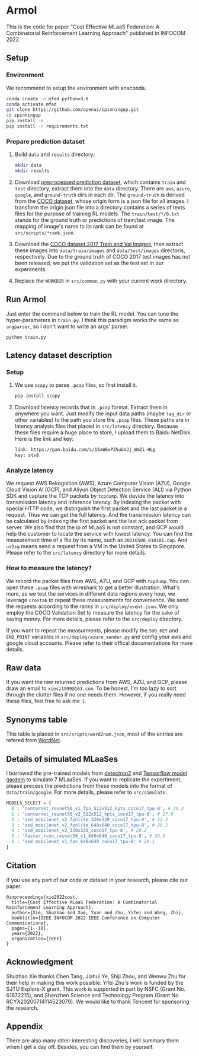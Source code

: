 # Armol
This is the code for paper "Cost Effective MLaaS Federation: A Combinatorial Reinforcement Learning Approach" published in INFOCOM 2022.
## Setup
### Environment
We recommend to setup the environment with anaconda.
```bash
conda create -n mfed python=3.6
conda activate mfed
git clone https://github.com/openai/spinningup.git
cd spinningup
pip install -e .
pip install -r requirements.txt
```
### Prepare prediction dataset
1. Build `data` and `results` directory;
    ```bash
    mkdir data
    mkdir results
    ```

2. Download [preprocessed prediction dataset](https://drive.google.com/file/d/1DyxMAtetl6RlLJUVEM_mC8_C8MnFMUog/view?usp=sharing), which contains `train` and `test` directory, extract them into the `data` directory. There are `aws`, `azure`, `google`, and `ground-truth` dirs in each dir. The `ground-truth` is derived from the [COCO dataset](https://cocodataset.org/#download), whose origin form is a json file for all images. I transform the origin json file into a directory contains a series of texts files for the purpose of training RL models. The `train/test/*/0.txt` stands for the ground truth or predictions of train/test image. The mapping of image's name to its rank can be found at `src/scripts/*rank.json`.
   
3. Download the [COCO dataset 2017 Train and Val Images](https://cocodataset.org/#download), then extract these images into `data/train/images` and `data/test/images` directoris, respectively. Due to the ground truth of COCO 2017 test images has not been released, we put the validation set as the test set in our experiments.
   
4. Replace the `WORKDIR` in `src/common.py` with your current work directory.

## Run Armol
Just enter the command below to train the RL model. You can tune the hyper-parameters in `train.py`. I think this paradigm works the same as `argparser`, so I don't want to write an args' parser.
```
python train.py
```
## Latency dataset description
### Setup
1. We use `scapy` to parse `.pcap` files, so first install it.
    ```bash
    pip install scapy
    ```
2. Download latency records that in `.pcap` format. Extract them in anywhere you want. Just modify the input data paths (maybe `lag_dir` or other variables) to the path you store the `.pcap` files. These paths are in latency analysis files that placed in `src/latency` directory. Because these files require a huge place to store, I upload them to Baidu NetDisk. Here is the link and key:
    ```bash
    link: https://pan.baidu.com/s/15xW6xPZ5ubVJj_WmZi-HLg
    key: stv8 
    ```

### Analyze latency
We request AWS Rekognition (AWS), Azure Computer Vision (AZU), Google Cloud Vision AI (GCP), and Aliyun Object Detection Service (ALI) via Python SDK and capture the TCP packets by `tcpdump`. We devide the latency into transmission 
latency and inference latency. By indexing the packet with special HTTP code,
we distinguish the first packet and the last packet in a request. Thus we can get the full latency. And the transimission latency can be calculated by indexing the first packet and the last ack packet from server. We also find that the ip of MLaaS is not constant, and GCP would help the customer to locate the service with lowest latency. You can find the measurement time of a file by its name, such as `20210508_010101.cap`. And `us2sg` means send a request from a VM in the United States to Singapore. Please refer to the `src/latency` directory for more details. 

### How to measure the latency?
We record the packet files from AWS, AZU, and GCP with `tcpdump`. You can open these `.pcap` files with wireshark to get a better illustration. What's more, as we test the services in different data regions every hour, we leverage `crontab` to repeat these measurements for convenience. We send the requests according to the ranks in `src/deploy/event.json`. We only employ the COCO Validation Set to measure the latency for the sake of saving money. For more details, please refer to the `src/deploy` directory. 

If you want to repeat the measurments, please modify the `SUB_KEY` and `END_POINT` variables in `src/deploy/azure_sender.py` and config your aws and google cloud accounts. Please refer to their offical documentations for more details. 

## Raw data
If you want the raw returned predictions from AWS, AZU, and GCP, please draw an email to `xiesz1999@163.com`. To be honest, I'm too lazy to sort through the clutter files if no one needs them. However, if you really need these files, feel free to ask me :).

## Synonyms table
This table is placed in `src/sripts/word2num.json`, most of the entries are refered from [WordNet](https://wordnet.princeton.edu).

## Details of simulated MLaaSes 
I borrowed the pre-trained models from [detectron2](https://github.com/facebookresearch/detectron2) and [Tensorflow model gardem](https://github.com/tensorflow/models) to simulate 7 MLaaSes. If you want to replicate the expertiment, please precess the predictions from these models into the format of `data/train/google`. For more details, please refer to `src/simulate`.

```python
MODELS_SELECT = {
  0 : 'centernet_resnet50_v1_fpn_512x512_kpts_coco17_tpu-8', # 29.3
  1 : 'centernet_resnet50_v2_512x512_kpts_coco17_tpu-8', # 27.6
  2 : 'ssd_mobilenet_v2_fpnlite_320x320_coco17_tpu-8', # 22.2
  3 : 'ssd_mobilenet_v2_fpnlite_640x640_coco17_tpu-8', # 28.2
  4 : 'ssd_mobilenet_v2_320x320_coco17_tpu-8', # 20.2
  5 : 'faster_rcnn_resnet50_v1_640x640_coco17_tpu-8', # 29.3
  6 : 'ssd_mobilenet_v1_fpn_640x640_coco17_tpu-8' # 29.1
}
```

## Citation
If you use any part of our code or dataset in your research, please cite our paper:
```
@inproceedings{xie2022cost,
  title={Cost Effective MLaaS Federation: A Combinatorial Reinforcement Learning Approach},
  author={Xie, Shuzhao and Xue, Yuan and Zhu, Yifei and Wang, Zhi},
  booktitle={IEEE INFOCOM 2022-IEEE Conference on Computer Communications},
  pages={1--10},
  year={2022},
  organization={IEEE}
}
```

## Acknowledgment
Shuzhao Xie thanks Chen Tang, Jiahui Ye, Shiji Zhou, and Wenwu Zhu for their help in making this work possible.
Yifei Zhu's work is funded by the SJTU Explore-X grant. 
This work is supported in part by NSFC (Grant No. 61872215), and Shenzhen Science and Technology Program (Grant No. RCYX20200714114523079). 
We would like to thank Tencent for sponsoring the research.

## Appendix
There are also many other interesting discoveries, I will summary them when I get a day off. Besides, you can find them by yourself. 
